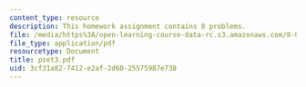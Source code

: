 ```yaml
---
content_type: resource
description: This homework assignment contains 8 problems.
file: /media/https%3A/open-learning-course-data-rc.s3.amazonaws.com/8-022-physics-ii-electricity-and-magnetism-fall-2004/3cf31a827412e2af2d6025575987e738_pset3.pdf
file_type: application/pdf
resourcetype: Document
title: pset3.pdf
uid: 3cf31a82-7412-e2af-2d60-25575987e738
---
```

